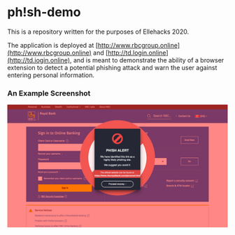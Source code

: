 # ph!sh-demo
This is a repository written for the purposes of Ellehacks 2020.

The application is deployed at [http://www.rbcgroup.online](http://www.rbcgroup.online) and [http://td.login.online](http://td.iogin.online), and is meant to demonstrate the ability of a browser extension to detect a potential phishing attack and warn the user against entering personal information.

### An Example Screenshot
![Screenshot](./screenshot.png)
